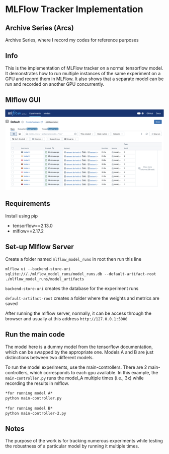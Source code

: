 # MLFlow Tracker Implementation

## Archive Series (Arcs)
Archive Series, where I record my codes for reference purposes

## Info
This is the implementation of MLFlow tracker on a normal tensorflow model. It demonstrates how to run multiple instances of the same experiment on a GPU and record them in MLFlow. It also shows that a separate model can be run and recorded on another GPU concurrently.

## Mlflow GUI
<p align="center"><img src="sample.png" width="720"\></p>

## Requirements
Install using pip
- tensorflow==2.13.0
- mlflow==2.17.2

## Set-up Mlflow Server
Create a folder named ```mlflow_model_runs``` in root then run this line
    
    mlflow ui --backend-store-uri sqlite:///./mlflow_model_runs/model_runs.db --default-artifact-root ./mlflow_model_runs/model_artifacts 

```backend-store-uri``` creates the database for the experiment runs

```default-artifact-root``` creates a folder where the weights and metrics are saved

After running the mlflow server, normally, it can be access through the browser and usually at this address ```http://127.0.0.1:5000```

## Run the main code
The model here is a dummy model from the tensorflow documentation, which can be swapped by the appropriate one. Models A and B are just distinctions between two different models.

To run the model experiments, use the main-controllers. There are 2 main-controllers, which corresponds to each gpu available. In this example, the ```main-controller.py``` runs the model_A multiple times (i.e., 3x) while recording the results in mlflow.

    *for running model A*
    python main-controller.py

    *for running model B*
    python main-controller-2.py
    
## Notes
The purpose of the work is for tracking numerous experiments while testing the robustness of a particular model by running it multiple times.